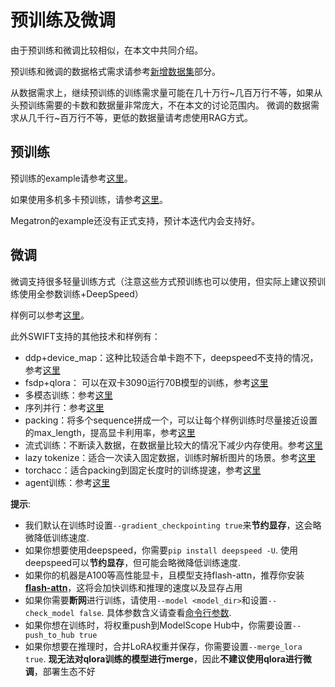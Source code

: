 # 预训练及微调

由于预训练和微调比较相似，在本文中共同介绍。

预训练和微调的数据格式需求请参考[新增数据集](../Customization/新增数据集.md)部分。

从数据需求上，继续预训练的训练需求量可能在几十万行~几百万行不等，如果从头预训练需要的卡数和数据量非常庞大，不在本文的讨论范围内。
微调的数据需求从几千行~百万行不等，更低的数据量请考虑使用RAG方式。

## 预训练

预训练的example请参考[这里](https://github.com/modelscope/swift/blob/main/examples/train/pt/train.sh)。

如果使用多机多卡预训练，请参考[这里](https://github.com/modelscope/swift/blob/main/examples/train/multi-node)。

Megatron的example还没有正式支持，预计本迭代内会支持好。

## 微调

微调支持很多轻量训练方式（注意这些方式预训练也可以使用，但实际上建议预训练使用全参数训练+DeepSpeed）

样例可以参考[这里](https://github.com/modelscope/swift/blob/main/examples/train/tuners)。

此外SWIFT支持的其他技术和样例有：

- ddp+device_map：这种比较适合单卡跑不下，deepspeed不支持的情况，参考[这里](https://github.com/modelscope/swift/blob/main/examples/train/ddp_device_map/train.sh)
- fsdp+qlora： 可以在双卡3090运行70B模型的训练，参考[这里](https://github.com/modelscope/swift/blob/main/examples/train/fsdp_qlora/train.sh)
- 多模态训练：参考[这里](https://github.com/modelscope/swift/blob/main/examples/train/multimodal)
- 序列并行：参考[这里](https://github.com/modelscope/swift/blob/main/examples/train/sequence_parallel)
- packing：将多个sequence拼成一个，可以让每个样例训练时尽量接近设置的max_length，提高显卡利用率，参考[这里](https://github.com/modelscope/swift/blob/main/examples/train/packing/train.sh)
- 流式训练：不断读入数据，在数据量比较大的情况下减少内存使用。参考[这里](https://github.com/modelscope/swift/blob/main/examples/train/streaming/train.sh)
- lazy tokenize：适合一次读入固定数据，训练时解析图片的场景。参考[这里](https://github.com/modelscope/swift/blob/main/examples/train/lazy_tokenize/train.sh)
- torchacc：适合packing到固定长度时的训练提速，参考[这里](https://github.com/modelscope/swift/blob/main/examples/train/torchacc)
- agent训练：参考[这里](https://github.com/modelscope/swift/blob/main/examples/train/agent)


**提示**:

- 我们默认在训练时设置`--gradient_checkpointing true`来**节约显存**，这会略微降低训练速度.
- 如果你想要使用deepspeed，你需要`pip install deepspeed -U`. 使用deepspeed可以**节约显存**，但可能会略微降低训练速度.
- 如果你的机器是A100等高性能显卡，且模型支持flash-attn，推荐你安装[**flash-attn**](https://github.com/Dao-AILab/flash-attention)，这将会加快训练和推理的速度以及显存占用
- 如果你需要**断网**进行训练，请使用`--model <model_dir>`和设置`--check_model false`. 具体参数含义请查看[命令行参数](命令行参数.md).
- 如果你想在训练时，将权重push到ModelScope Hub中，你需要设置`--push_to_hub true`
- 如果你想要在推理时，合并LoRA权重并保存，你需要设置`--merge_lora true`. **现无法对qlora训练的模型进行merge**，因此**不建议使用qlora进行微调**，部署生态不好
